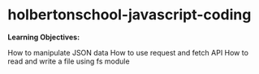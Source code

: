 # holbertonschool-javascript-coding

**Learning Objectives:**

How to manipulate JSON data
How to use request and fetch API
How to read and write a file using fs module
